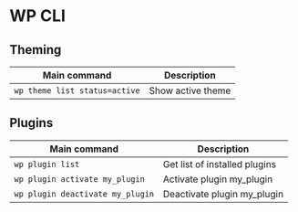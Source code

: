 # WP CLI

## Theming
Main command | Description
--- | --- 
`wp theme list status=active` | Show active theme

## Plugins
Main command | Description
--- | --- 
`wp plugin list` | Get list of installed plugins
`wp plugin activate my_plugin` | Activate plugin my_plugin
`wp plugin deactivate my_plugin` | Deactivate plugin my_plugin
<!--stackedit_data:
eyJoaXN0b3J5IjpbMTQ2Nzk0MjUyMl19
-->